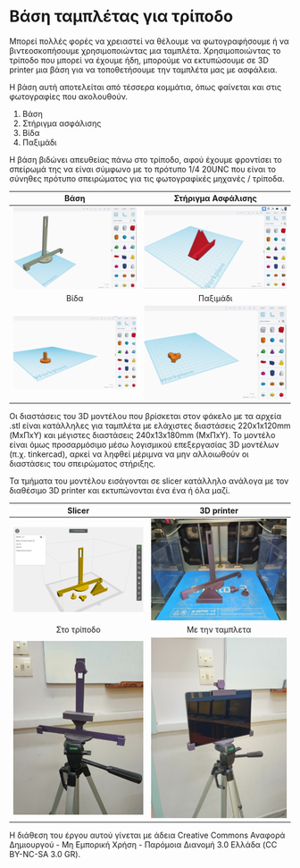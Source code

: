 # Βάση ταμπλέτας για τρίποδο
Μπορεί πολλές φορές να χρειαστεί να θέλουμε να φωτογραφήσουμε ή να βιντεοσκοπήσουμε χρησιμοποιώντας μια ταμπλέτα. Χρησιμοποιώντας το τρίποδο που μπορεί να έχουμε ήδη, μπορούμε να εκτυπώσουμε σε 3D printer μια βάση για να τοποθετήσουμε την ταμπλέτα μας με ασφάλεια. 

Η βάση αυτή αποτελείται από τέσσερα κομμάτια, όπως φαίνεται και στις φωτογραφίες που ακολουθούν.
1) Βάση
2) Στήριγμα ασφάλισης
3) Βίδα
4) Παξιμάδι

Η βάση βιδώνει απευθείας πάνω στο τρίποδο, αφού έχουμε φροντίσει το σπείρωμά της να είναι σύμφωνo με το πρότυπο 1/4 20UNC που είναι το σύνηθες πρότυπο σπειρώματος για τις φωτογραφίκές μηχανές / τρίποδα. 

|         Βάση          |        Στήριγμα Ασφάλισης       |
|:----------------------------------:|:------------------------------------:|
| ![base](images/base.png) | ![top](images/top.png) |
|         Βίδα          |            Παξιμάδι             |
| ![bolt](images/bolt.png) | ![nut](images/nut.png) |

Οι διαστάσεις του 3D μοντέλου που βρίσκεται στον φάκελο με τα αρχεία .stl είναι κατάλληλες για ταμπλέτα με ελάχιστες διαστάσεις 220x1x120mm (ΜxΠxΥ) και μέγιστες διαστάσεις 240x13x180mm (MxΠxΥ). Το μοντέλο είναι όμως προσαρμόσιμο μέσω λογισμικού επεξεργασίας 3D μοντέλων (π.χ. tinkercad), αρκεί να ληφθεί μέριμνα να μην αλλοιωθούν οι διαστάσεις του σπειρώματος στήριξης.

Τα τμήματα του μοντέλου εισάγονται σε slicer κατάλληλο ανάλογα με τον διαθέσιμο 3D printer και εκτυπώνονται ένα ένα ή όλα μαζί.

|         Slicer          |       3D printer      |
|:----------------------------------:|:------------------------------------:|
| ![slicer](images/print.png) | ![inprinter](images/inprinter.jpg) |
|         Στο τρίποδο         |            Με την ταμπλετα             |
| ![onmount](images/onmount.jpg) | ![withtablet](images/withtablet.jpg) |

Η διάθεση του έργου αυτού γίνεται με άδεια Creative Commons Αναφορά Δημιουργού - Μη Εμπορική Χρήση - Παρόμοια Διανομή 3.0 Ελλάδα (CC BY-NC-SA 3.0 GR).

